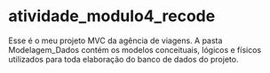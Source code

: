 # atividade_modulo4_recode

Esse é o meu projeto MVC da agência de viagens. A pasta Modelagem_Dados contém os modelos conceituais, lógicos e físicos utilizados para toda elaboração do banco de dados do projeto.
